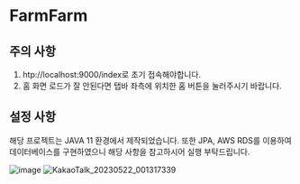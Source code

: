 # FarmFarm

## 주의 사항
1. htp://localhost:9000/index로 초기 접속해야합니다.
2. 홈 화면 로드가 잘 안된다면 탭바 좌측에 위치한 홈 버튼을 눌러주시기 바랍니다.

## 설정 사항
해당 프로젝트는 JAVA 11 환경에서 제작되었습니다. 또한 JPA, AWS RDS를 이용하여 데이터베이스를 구현하였으니 해당 사항을 참고하시어 실행 부탁드립니다.

![image](https://github.com/1J3P/FarmFarm/assets/52688527/a8d63152-6420-428b-8ec1-a817657dbc45)
![KakaoTalk_20230522_001317339](https://github.com/1J3P/FarmFarm/assets/52688527/81ce5c1a-8bb4-4270-8426-41a411aece27)
